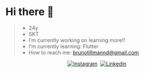 # Hi there 👋


> - 24y
> - SKT
> - I’m currently working on learning more!!
> - I’m currently learning: Flutter 
> - How to reach me: brunotillmannd@gmail.com
> 


<center>


[![Instagram](https://img.shields.io/badge/-Instagram-ff0000?style=flat&logo=instagram&logoColor=white)](https://www.instagram.com/brono_td/)&nbsp;
[![Linkedin](https://img.shields.io/badge/-Linkedin-blue?style=flat&logo=linkedin&logoColor=white)](https://www.linkedin.com/in/bruno-tillmann-b43053215/)&nbsp;

</center>
